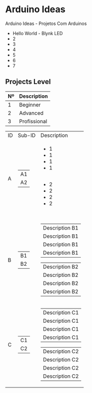 # Arduino Ideas

<p>Arduino Ideas - Projetos Com Arduinos</p>
<ul>
	<li>Hello World - Blynk LED</li>
	<li>2</li>
	<li>3</li>
	<li>4</li>
	<li>5</li>
	<li>6</li>
	<li>7</li>
</ul>

## Projects Level

| Nº          | Description         |
| ----------- | -----------         |
| 1   		  | Beginner            |
| 2           | Advanced            |
| 3           | Profissional        |


<table>
	<tr>
		<td>ID</td>
		<td>Sub-ID</td>
		<td>Description</td>
	</tr>
	<tr>
		<td>A</td>
		<td>
			<table>
				<tr>
					<td>A1</td>
				</tr>
				<tr>
					<td>A2</td>
				</tr>
			</table>
		</td>
		<td>
			<table>
				<tr>
					<ul>
						<li>1</li>
						<li>1</li>
						<li>1</li>
						<li>1</li>
					</ul>
				</tr>
			</table>
			<table>
				<tr>
					<ul>
						<li>2</li>
						<li>2</li>
						<li>2</li>
						<li>2</li>
					</ul>
				</tr>
			</table>
		</td>
	</tr>
	<tr>
		<td>B</td>
		<td>
			<table>
				<tr>
					<td>B1</td>
				</tr>
				<tr>
					<td>B2</td>
				</tr>
			</table>
		</td>
		<td>
			<table>
				<tr><td>Description B1</td></tr>
				<tr><td>Description B1</td></tr>
				<tr><td>Description B1</td></tr>
				<tr><td>Description B1</td></tr>
			</table>
			<table>
				<tr><td>Description B2</td></tr>
				<tr><td>Description B2</td></tr>
				<tr><td>Description B2</td></tr>
				<tr><td>Description B2</td></tr>
			</table>
		</td>
	</tr>
	<tr>
		<td>C</td>
		<td>
			<table>
				<tr>
					<td>C1</td>
				</tr>
				<tr>
					<td>C2</td>
				</tr>
			</table>
		</td>
		<td>
			<table>
				<tr><td>Description C1</td></tr>
				<tr><td>Description C1</td></tr>
				<tr><td>Description C1</td></tr>
				<tr><td>Description C1</td></tr>
			</table>
			<table>
				<tr><td>Description C2</td></tr>
				<tr><td>Description C2</td></tr>
				<tr><td>Description C2</td></tr>
				<tr><td>Description C2</td></tr>
			</table>
		</td>
	</tr>
</table>